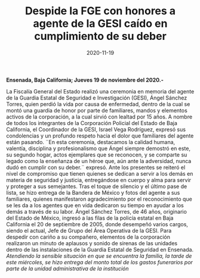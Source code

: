 ﻿---
layout: blog
title:  "Despide la FGE con honores a agente de la GESI caído en cumplimiento de su deber"
date:   2020-11-19
categories: ensenada
permalink: /:categories/:title:output_ext
image: /img/cnr/despide-la-fge-con-honores-a-agente.jpg
alt: "Despide la FGE con honores a agente de la GESI caído en cumplimiento de su deber"
autor: "CNR Noticias - Canal 73"
---


**Ensenada, Baja California;  Jueves 19 de noviembre del 2020.-**


La Fiscalía General del Estado realizó una ceremonia en memoria del agente de la Guardia Estatal de Seguridad e Investigación (GESI), Ángel Sánchez Torres,  quien perdió  la vida por causa de enfermedad, dentro de la cual se montó una guardia de honor por parte de familiares, mandos y elementos activos de la corporación, a la cual sirvió con lealtad por 15 años.
A nombre de todos los integrantes de la Corporación Policial del Estado de Baja California, el Coordinador de la GESI, Israel Vega Rodríguez, expresó sus condolencias y un profundo respeto hacia el dolor que familiares del agente están pasando.
¨En esta ceremonia, destacamos la calidad humana, valentía, disciplina y profesionalismo que Ángel siempre demostró en este, su segundo hogar, actos ejemplares que se reconocen, y  se comparte su legado como la enseñanza de un héroe que, aún ante la adversidad, nunca dudó en cumplir con su deber.¨ expresó. 
Ante los presentes se reiteró el nivel de compromiso que tienen quienes se dedican a servir a los demás en materia de seguridad y justicia, entregándose en cuerpo y alma para servir y proteger a sus semejantes.
Tras el toque de silencio y el último pase de lista, se hizo entrega de la Bandera de México y fotos del agente a sus familiares, quienes manifestaron agradecimiento por el reconocimiento que se les da a los agentes que en vida dedicaron su tiempo en ayudar a los demás a través de su labor.
Ángel Sánchez Torres, de 46 años, originario del Estado de México, ingresó a las filas de la policía estatal en Baja California el 20 de septiembre de 2005, donde desempeñó varios cargos, siendo el actual, Jefe de Grupo del Área Operativa de la GESI.
Para despedir con cariño a su compañero, elementos de la corporación realizaron un minuto de aplausos y sonido de sirenas de las unidades dentro de las instalaciones de la Guardia Estatal de Seguridad en Ensenada.
*Atendiendo la sensible situación en que se encuentra la familia, la tarde de este miércoles, se hizo entrega del monto total de los gastos funerarios por parte de la unidad administrativa de la institución*